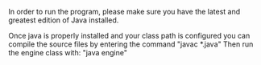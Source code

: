 In order to run the program, please make sure you have the latest
and greatest edition of Java installed.

Once java is properly installed and your class path is configured
you can compile the source files by entering the command
"javac *.java"
Then run the engine class with:
"java engine"
